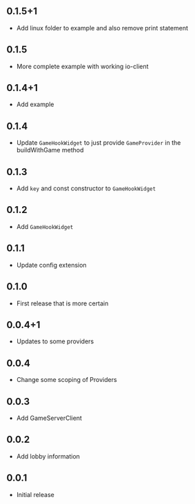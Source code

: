 ## 0.1.5+1

- Add linux folder to example and also remove print statement
  
## 0.1.5

- More complete example with working io-client
  
## 0.1.4+1

- Add example

## 0.1.4

- Update `GameHookWidget` to just provide `GameProvider` in the buildWithGame method

## 0.1.3

- Add `key` and const constructor to `GameHookWidget`

## 0.1.2

- Add `GameHookWidget`

## 0.1.1

- Update config extension

## 0.1.0

- First release that is more certain
  
## 0.0.4+1

- Updates to some providers
  
## 0.0.4

- Change some scoping of Providers
  
## 0.0.3

- Add GameServerClient
  
## 0.0.2

- Add lobby information

## 0.0.1

- Initial release
